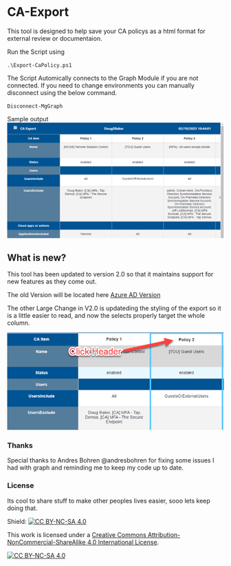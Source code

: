 # CA-Export
This tool is designed to help save your CA policys as a html format for external review or documentaion. 

Run the Script using 
```posh
.\Export-CaPolicy.ps1
```

The Script Automically connects to the Graph Module if you are not connected. If you need to change environments you can manually disconnect using the below command. 

```posh
Disconnect-MgGraph 
```
Sample output
![CaExport-result](CaExport-result.png)

## What is new?
This tool has  been updated to version 2.0 so that it maintains support for new features as they come out. 

The old Version will be located here
[Azure AD Version](https://github.com/dougsbaker/CA-Export/blob/main/AzureADVersion/Export-CaPolicy.v1.ps1)

The other Large Change in V2.0 is updateding the styling of the export so it is a little easier to read, and now the selects properly target the whole column. 

![Select](CAExport-Select.png)

### Thanks
Special thanks to Andres Bohren @andresbohren for fixing some issues I had with graph and reminding me to keep my code up to date.  


### License

Its cool to share stuff to make other peoples lives easier, sooo lets keep doing that. 

Shield: [![CC BY-NC-SA 4.0][cc-by-nc-sa-shield]][cc-by-nc-sa]

This work is licensed under a
[Creative Commons Attribution-NonCommercial-ShareAlike 4.0 International License][cc-by-nc-sa].

[![CC BY-NC-SA 4.0][cc-by-nc-sa-image]][cc-by-nc-sa]

[cc-by-nc-sa]: http://creativecommons.org/licenses/by-nc-sa/4.0/
[cc-by-nc-sa-image]: https://licensebuttons.net/l/by-nc-sa/4.0/88x31.png
[cc-by-nc-sa-shield]: https://img.shields.io/badge/License-CC%20BY--NC--SA%204.0-lightgrey.svg
